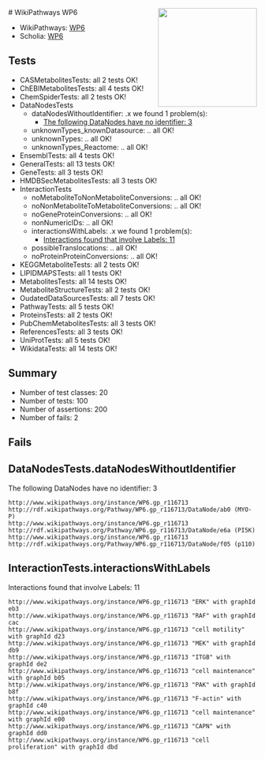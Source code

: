 <img style="float: right; width: 200px" src="https://upload.wikimedia.org/wikipedia/commons/thumb/8/83/Wplogo_with_text_500.png/640px-Wplogo_with_text_500.png" />
# WikiPathways WP6

* WikiPathways: [WP6](https://identifiers.org/wikipathways:WP6)
* Scholia: [WP6](https://scholia.toolforge.org/wikipathways/WP6)
## Tests
* CASMetabolitesTests: all 2 tests OK!
* ChEBIMetabolitesTests: all 4 tests OK!
* ChemSpiderTests: all 2 tests OK!
* DataNodesTests
    * dataNodesWithoutIdentifier: .x we found 1 problem(s):
        * [The following DataNodes have no identifier: 3](#d2d32fa2)
    * unknownTypes_knownDatasource: .. all OK!
    * unknownTypes: .. all OK!
    * unknownTypes_Reactome: .. all OK!
* EnsemblTests: all 4 tests OK!
* GeneralTests: all 13 tests OK!
* GeneTests: all 3 tests OK!
* HMDBSecMetabolitesTests: all 3 tests OK!
* InteractionTests
    * noMetaboliteToNonMetaboliteConversions: .. all OK!
    * noNonMetaboliteToMetaboliteConversions: .. all OK!
    * noGeneProteinConversions: .. all OK!
    * nonNumericIDs: .. all OK!
    * interactionsWithLabels: .x we found 1 problem(s):
        * [Interactions found that involve Labels: 11](#fe97a8b9)
    * possibleTranslocations: .. all OK!
    * noProteinProteinConversions: .. all OK!
* KEGGMetaboliteTests: all 2 tests OK!
* LIPIDMAPSTests: all 1 tests OK!
* MetabolitesTests: all 14 tests OK!
* MetaboliteStructureTests: all 2 tests OK!
* OudatedDataSourcesTests: all 7 tests OK!
* PathwayTests: all 5 tests OK!
* ProteinsTests: all 2 tests OK!
* PubChemMetabolitesTests: all 3 tests OK!
* ReferencesTests: all 3 tests OK!
* UniProtTests: all 5 tests OK!
* WikidataTests: all 14 tests OK!


## Summary

* Number of test classes: 20
* Number of tests: 100
* Number of assertions: 200
* Number of fails: 2

## Fails

<a name="d2d32fa2" />

## DataNodesTests.dataNodesWithoutIdentifier

The following DataNodes have no identifier: 3
```
http://www.wikipathways.org/instance/WP6.gp_r116713 http://rdf.wikipathways.org/Pathway/WP6.gp_r116713/DataNode/ab0 (MYO-P)
http://www.wikipathways.org/instance/WP6.gp_r116713 http://rdf.wikipathways.org/Pathway/WP6.gp_r116713/DataNode/e6a (PI5K)
http://www.wikipathways.org/instance/WP6.gp_r116713 http://rdf.wikipathways.org/Pathway/WP6.gp_r116713/DataNode/f05 (p110)
```

<a name="fe97a8b9" />

## InteractionTests.interactionsWithLabels

Interactions found that involve Labels: 11
```
http://www.wikipathways.org/instance/WP6.gp_r116713 "ERK" with graphId eb3
http://www.wikipathways.org/instance/WP6.gp_r116713 "RAF" with graphId cac
http://www.wikipathways.org/instance/WP6.gp_r116713 "cell motility" with graphId d23
http://www.wikipathways.org/instance/WP6.gp_r116713 "MEK" with graphId db9
http://www.wikipathways.org/instance/WP6.gp_r116713 "ITGB" with graphId de2
http://www.wikipathways.org/instance/WP6.gp_r116713 "cell maintenance" with graphId b05
http://www.wikipathways.org/instance/WP6.gp_r116713 "PAK" with graphId b8f
http://www.wikipathways.org/instance/WP6.gp_r116713 "F-actin" with graphId c40
http://www.wikipathways.org/instance/WP6.gp_r116713 "cell maintenance" with graphId e00
http://www.wikipathways.org/instance/WP6.gp_r116713 "CAPN" with graphId dd0
http://www.wikipathways.org/instance/WP6.gp_r116713 "cell proliferation" with graphId dbd
```

